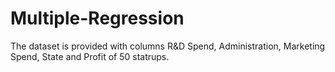 # Multiple-Regression
The dataset is provided with columns R&D Spend, Administration, Marketing Spend, State and Profit of 50 statrups.
